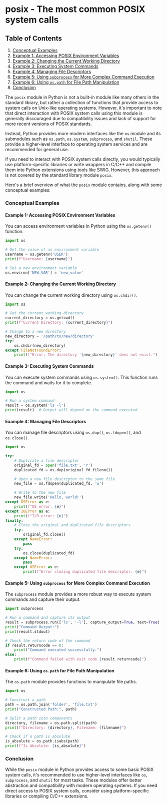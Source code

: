 # posix - The most common POSIX system calls
## Table of Contents

1. [Conceptual Examples](#conceptual-examples)
2. [Example 1: Accessing POSIX Environment Variables](#example-1-accessing-posix-environment-variables)
3. [Example 2: Changing the Current Working Directory](#example-2-changing-the-current-working-directory)
4. [Example 3: Executing System Commands](#example-3-executing-system-commands)
5. [Example 4: Managing File Descriptors](#example-4-managing-file-descriptors)
6. [Example 5: Using `subprocess` for More Complex Command Execution](#example-5-using-subprocess-for-more-complex-command-execution)
7. [Example 6: Using `os.path` for File Path Manipulation](#example-6-using-ospath-for-file-path-manipulation)
8. [Conclusion](#conclusion)



The `posix` module in Python is not a built-in module like many others in the standard library, but rather a collection of functions that provide access to system calls on Unix-like operating systems. However, it's important to note that direct interaction with POSIX system calls using this module is generally discouraged due to compatibility issues and lack of support for more recent versions of POSIX standards.

Instead, Python provides more modern interfaces like the `os` module and its submodules such as `os.path`, `os.system`, `subprocess`, and `shutil`. These provide a higher-level interface to operating system services and are recommended for general use.

If you need to interact with POSIX system calls directly, you would typically use platform-specific libraries or write wrappers in C/C++ and compile them into Python extensions using tools like SWIG. However, this approach is not covered by the standard library module `posix`.

Here's a brief overview of what the `posix` module contains, along with some conceptual examples:

### Conceptual Examples

#### Example 1: Accessing POSIX Environment Variables
You can access environment variables in Python using the `os.getenv()` function.

```python
import os

# Get the value of an environment variable
username = os.getenv('USER')
print(f"Username: {username}")

# Set a new environment variable
os.environ['NEW_VAR'] = 'new_value'
```

#### Example 2: Changing the Current Working Directory
You can change the current working directory using `os.chdir()`.

```python
import os

# Get the current working directory
current_directory = os.getcwd()
print(f"Current Directory: {current_directory}")

# Change to a new directory
new_directory = '/path/to/new/directory'
try:
    os.chdir(new_directory)
except FileNotFoundError:
    print(f"Error: The directory '{new_directory}' does not exist.")
```

#### Example 3: Executing System Commands
You can execute system commands using `os.system()`. This function runs the command and waits for it to complete.

```python
import os

# Run a system command
result = os.system('ls -l')
print(result)  # Output will depend on the command executed
```

#### Example 4: Managing File Descriptors
You can manage file descriptors using `os.dup()`, `os.fdopen()`, and `os.close()`.

```python
import os

try:
    # Duplicate a file descriptor
    original_fd = open('file.txt', 'r')
    duplicated_fd = os.dup(original_fd.fileno())

    # Open a new file descriptor to the same file
    new_file = os.fdopen(duplicated_fd, 'w')

    # Write to the new file
    new_file.write('Hello, world!')
except OSError as e:
    print(f"OS error: {e}")
except IOError as e:
    print(f"I/O error: {e}")
finally:
    # Close the original and duplicated file descriptors
    try:
        original_fd.close()
    except NameError:
        pass
    try:
        os.close(duplicated_fd)
    except NameError:
        pass
    except OSError as e:
        print(f"Error closing duplicated file descriptor: {e}")
```

#### Example 5: Using `subprocess` for More Complex Command Execution
The `subprocess` module provides a more robust way to execute system commands and capture their output.

```python
import subprocess

# Run a command and capture its output
result = subprocess.run(['ls', '-l'], capture_output=True, text=True)
print("Command Output:")
print(result.stdout)

# Check the return code of the command
if result.returncode == 0:
    print("Command executed successfully.")
else:
    print(f"Command failed with exit code {result.returncode}")
```

#### Example 6: Using `os.path` for File Path Manipulation
The `os.path` module provides functions to manipulate file paths.

```python
import os

# Construct a path
path = os.path.join('folder', 'file.txt')
print("Constructed Path:", path)

# Split a path into components
directory, filename = os.path.split(path)
print(f"Directory: {directory}, Filename: {filename}")

# Check if a path is absolute
is_absolute = os.path.isabs(path)
print(f"Is Absolute: {is_absolute}")
```

### Conclusion

While the `posix` module in Python provides access to some basic POSIX system calls, it's recommended to use higher-level interfaces like `os`, `subprocess`, and `shutil` for most tasks. These modules offer better abstraction and compatibility with modern operating systems. If you need direct access to POSIX system calls, consider using platform-specific libraries or compiling C/C++ extensions.
